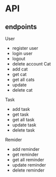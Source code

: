 # API
## endpoints
 User
- register user
- login user
- logout
- delete account
Cat
- add cat
- get cat
- get all cats
- update
- delete cat

Task
- add task
- get task
- get all task
- update task
- delete task

Remider

- add reminder
- get reminder
- get all reminder
- update reminder
- delete reminder

